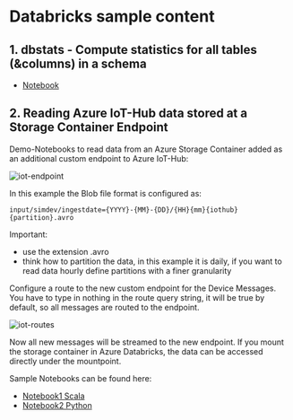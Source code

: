 # Databricks sample content

## 1. dbstats - Compute statistics for all tables (&columns) in a schema
* [Notebook](https://raw.github.com/hau-mal/databricks/master/notebooks/dbstat.dbc)

## 2. Reading Azure IoT-Hub data stored at a Storage Container Endpoint
Demo-Notebooks to read data from an Azure Storage Container added as an additional custom endpoint to Azure IoT-Hub:

![iot-endpoint](https://raw.githubusercontent.com/hau-mal/articles/master/images/iot-hub-enpoint-1.png)


In this example the Blob file format is configured as:
    
    input/simdev/ingestdate={YYYY}-{MM}-{DD}/{HH}{mm}{iothub}{partition}.avro
       
Important: 
* use the extension .avro
* think how to partition the data, in this example it is daily, if you want to read data hourly define partitions with a finer granularity

Configure a route to the new custom endpoint for the Device Messages. You have to type in nothing in the route query string, it will be true by default, so all messages are routed to the endpoint.

![iot-routes](https://raw.githubusercontent.com/hau-mal/articles/master/images/iot-hub-routes-1.png)

Now all new messages will be streamed to the new endpoint. If you mount the storage container in Azure Databricks, the data can be accessed directly under the mountpoint.

Sample Notebooks can be found here:
* [Notebook1 Scala](https://raw.github.com/hau-mal/databricks/master/notebooks/Read-IoT-Data-from-a-Storage-Container(Scala).dbc)
* [Notebook2 Python](https://raw.github.com/hau-mal/databricks/master/notebooks/Read-IoT-Data-from-a-Storage-Container-Endpoint.dbc)
